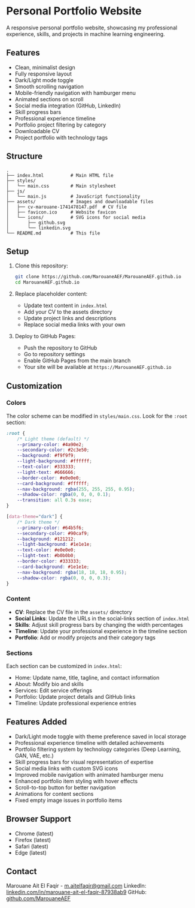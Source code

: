 # Personal Portfolio Website

A responsive personal portfolio website, showcasing my professional experience, skills, and projects in machine learning engineering.

## Features

- Clean, minimalist design
- Fully responsive layout
- Dark/Light mode toggle
- Smooth scrolling navigation
- Mobile-friendly navigation with hamburger menu
- Animated sections on scroll
- Social media integration (GitHub, LinkedIn)
- Skill progress bars
- Professional experience timeline
- Portfolio project filtering by category
- Downloadable CV
- Project portfolio with technology tags

## Structure

```
.
├── index.html          # Main HTML file
├── styles/
│   └── main.css        # Main stylesheet
├── js/
│   └── main.js         # JavaScript functionality
├── assets/             # Images and downloadable files
│   ├── cv-marouane-1741478147.pdf  # CV file
│   ├── favicon.ico     # Website favicon
│   └── icons/          # SVG icons for social media
│       ├── github.svg
│       └── linkedin.svg
└── README.md           # This file
```

## Setup

1. Clone this repository:
   ```bash
   git clone https://github.com/MarouaneAEF/MarouaneAEF.github.io
   cd MarouaneAEF.github.io
   ```

2. Replace placeholder content:
   - Update text content in `index.html`
   - Add your CV to the assets directory
   - Update project links and descriptions
   - Replace social media links with your own

3. Deploy to GitHub Pages:
   - Push the repository to GitHub
   - Go to repository settings
   - Enable GitHub Pages from the main branch
   - Your site will be available at `https://MarouaneAEF.github.io`

## Customization

### Colors
The color scheme can be modified in `styles/main.css`. Look for the `:root` section:

```css
:root {
    /* Light theme (default) */
    --primary-color: #4a90e2;
    --secondary-color: #2c3e50;
    --background: #f9f9f9;
    --light-background: #ffffff;
    --text-color: #333333;
    --light-text: #666666;
    --border-color: #e0e0e0;
    --card-background: #ffffff;
    --nav-background: rgba(255, 255, 255, 0.95);
    --shadow-color: rgba(0, 0, 0, 0.1);
    --transition: all 0.3s ease;
}

[data-theme="dark"] {
    /* Dark theme */
    --primary-color: #64b5f6;
    --secondary-color: #90caf9;
    --background: #121212;
    --light-background: #1e1e1e;
    --text-color: #e0e0e0;
    --light-text: #b0b0b0;
    --border-color: #333333;
    --card-background: #1e1e1e;
    --nav-background: rgba(18, 18, 18, 0.95);
    --shadow-color: rgba(0, 0, 0, 0.3);
}
```

### Content
- **CV**: Replace the CV file in the `assets/` directory
- **Social Links**: Update the URLs in the social-links section of `index.html`
- **Skills**: Adjust skill progress bars by changing the width percentages
- **Timeline**: Update your professional experience in the timeline section
- **Portfolio**: Add or modify projects and their category tags

### Sections
Each section can be customized in `index.html`:
- Home: Update name, title, tagline, and contact information
- About: Modify bio and skills
- Services: Edit service offerings
- Portfolio: Update project details and GitHub links
- Timeline: Update professional experience entries

## Features Added
- Dark/Light mode toggle with theme preference saved in local storage
- Professional experience timeline with detailed achievements
- Portfolio filtering system by technology categories (Deep Learning, GAN, VAE, etc.)
- Skill progress bars for visual representation of expertise
- Social media links with custom SVG icons
- Improved mobile navigation with animated hamburger menu
- Enhanced portfolio item styling with hover effects
- Scroll-to-top button for better navigation
- Animations for content sections
- Fixed empty image issues in portfolio items

## Browser Support

- Chrome (latest)
- Firefox (latest)
- Safari (latest)
- Edge (latest)

## Contact

Marouane Ait El Faqir - [m.aitelfaqir@gmail.com](mailto:m.aitelfaqir@gmail.com)
LinkedIn: [linkedin.com/in/marouane-ait-el-faqir-87938ab9](https://www.linkedin.com/in/marouane-ait-el-faqir-87938ab9/)
GitHub: [github.com/MarouaneAEF](https://github.com/MarouaneAEF) 